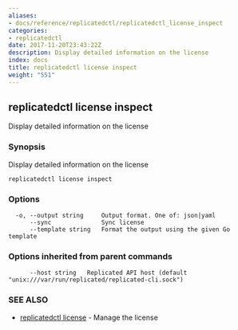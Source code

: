 ```yaml
---
aliases:
- docs/reference/replicatedctl/replicatedctl_license_inspect
categories:
- replicatedctl
date: 2017-11-20T23:43:22Z
description: Display detailed information on the license
index: docs
title: replicatedctl license inspect
weight: "551"
---
```


## replicatedctl license inspect

Display detailed information on the license

### Synopsis


Display detailed information on the license

```
replicatedctl license inspect
```

### Options

```
  -o, --output string     Output format. One of: json|yaml
      --sync              Sync license
      --template string   Format the output using the given Go template
```

### Options inherited from parent commands

```
      --host string   Replicated API host (default "unix:///var/run/replicated/replicated-cli.sock")
```

### SEE ALSO
* [replicatedctl license](/api/replicatedctl/replicatedctl_license/)	 - Manage the license

